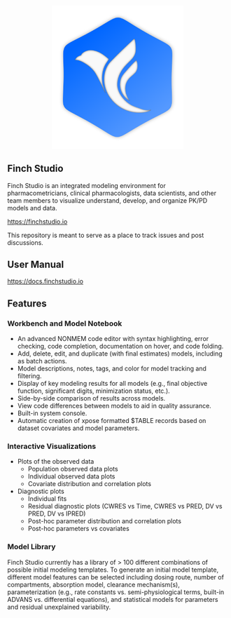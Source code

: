 <p align="center">
  <img width="300px" src='images/logo-blue.png'>
</p>

## Finch Studio
Finch Studio is an integrated modeling environment for pharmacometricians, clinical pharmacologists, data scientists, and other team members to visualize understand, develop, and organize PK/PD models and data.

https://finchstudio.io

This repository is meant to serve as a place to track issues and post discussions.

## User Manual
https://docs.finchstudio.io

## Features

### Workbench and Model Notebook

* An advanced NONMEM code editor with syntax highlighting, error checking, code completion, documentation on hover, and code folding.
* Add, delete, edit, and duplicate (with final estimates) models, including as batch actions.
* Model descriptions, notes, tags, and color for model tracking and filtering.
* Display of key modeling results for all models (e.g., final objective function, significant digits, minimization status, etc.).
* Side-by-side comparison of results across models. 
* View code differences between models to aid in quality assurance.
* Built-in system console.
* Automatic creation of xpose formatted $TABLE records based on dataset covariates and model parameters.

### Interactive Visualizations

* Plots of the observed data 
  * Population observed data plots
  * Individual observed data plots
  * Covariate distribution and correlation plots
* Diagnostic plots
  * Individual fits
  * Residual diagnostic plots (CWRES vs Time, CWRES vs PRED, DV vs PRED, DV vs IPRED)
  * Post-hoc parameter distribution and correlation plots
  * Post-hoc parameters vs covariates

### Model Library 

Finch Studio currently has a library of > 100 different combinations of possible initial modeling templates. To generate an initial model template, different model features can be selected including dosing route, number of compartments, absorption model, clearance mechanism(s), parameterization (e.g., rate constants vs. semi-physiological terms, built-in ADVANS vs. differential equations), and statistical models for parameters and residual unexplained variability.
